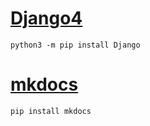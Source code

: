 # [Django4](https://www.djangoproject.com/download/)

`python3 -m pip install Django`


# [mkdocs](https://www.mkdocs.org/getting-started/)

`pip install mkdocs`